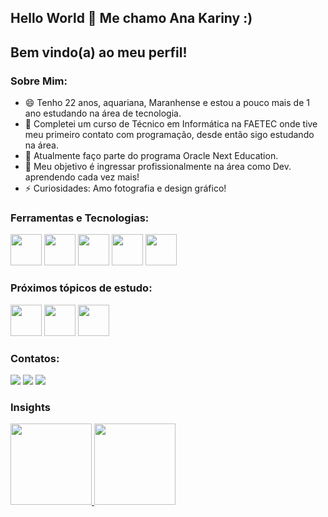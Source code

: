 ## Hello World 👋 Me chamo Ana Kariny :)
## Bem vindo(a) ao meu perfil!
### Sobre Mim:

  - 😄 Tenho 22 anos, aquariana, Maranhense e estou a pouco mais de 1 ano estudando na área de tecnologia.
  - 🔭 Completei um curso de Técnico em Informática na FAETEC onde tive meu primeiro contato com programação, desde então sigo estudando na área.
  - 🌱 Atualmente faço parte do programa Oracle Next Education.
  - 👯 Meu objetivo é ingressar profissionalmente na área como Dev. aprendendo cada vez mais!
  - ⚡ Curiosidades: Amo fotografia e design gráfico! 

### Ferramentas e Tecnologias:
<div>
  <img src="https://cdn.jsdelivr.net/gh/devicons/devicon/icons/javascript/javascript-original.svg" width="50" height="50"/>
  <img src="https://cdn.jsdelivr.net/gh/devicons/devicon/icons/html5/html5-original.svg" width="50" height="50" />
  <img src="https://cdn.jsdelivr.net/gh/devicons/devicon/icons/css3/css3-original.svg" width="50" height="50"/>
  <img src="https://cdn.jsdelivr.net/gh/devicons/devicon/icons/git/git-original.svg" width="50" height="50"/>
  <img src="https://cdn.jsdelivr.net/gh/devicons/devicon/icons/github/github-original.svg" width="50" height="50" />
</div>

### Próximos tópicos de estudo:
<div>
  <img src="https://cdn.jsdelivr.net/gh/devicons/devicon/icons/java/java-original-wordmark.svg" width="50" height="50"/>
  <img src="https://cdn.jsdelivr.net/gh/devicons/devicon/icons/spring/spring-original.svg" width="50" height="50"/>
  <img src="https://cdn.jsdelivr.net/gh/devicons/devicon/icons/react/react-original-wordmark.svg" width="50" height="50"/>
</div>

### Contatos:
<div>
<a href="https://www.instagram.com/akariny.6/" target="_blank"><img src="https://img.shields.io/badge/-Instagram-%23E4405F?style=for-the-badge&logo=instagram&logoColor=white" target="_blank"></a>
<a href = "mailto:anakariny10@gmail.com"><img src="https://img.shields.io/badge/Gmail-D14836?style=for-the-badge&logo=gmail&logoColor=white" target="_blank"></a>
<a href="https://www.linkedin.com/in/anakariny/" target="_blank"><img src="https://img.shields.io/badge/-LinkedIn-%230077B5?style=for-the-badge&logo=linkedin&logoColor=white" target="_blank"></a>   
</div>

### Insights
<div>
<a href="https://github.com/akariny">
<img height="130em" src="https://github-readme-stats.vercel.app/api/top-langs/?username=akariny&layout=compact&langs_count=7&theme=dracula"/>
<img height="130em" src="https://github-readme-stats.vercel.app/api?username=akariny&show_icons=true&theme=dracula&include_all_commits=true&count_private=true"/>
</div>

<!--
**akariny/akariny** is a ✨ _special_ ✨ repository because its `README.md` (this file) appears on your GitHub profile.

Here are some ideas to get you started:

- 🔭 I’m currently working on ...
- 🌱 I’m currently learning ...
- 👯 I’m looking to collaborate on ...
- 🤔 I’m looking for help with ...
- 💬 Ask me about ...
- 📫 How to reach me: ...
- 😄 Pronouns: ...
- ⚡ Fun fact: ...
-->
